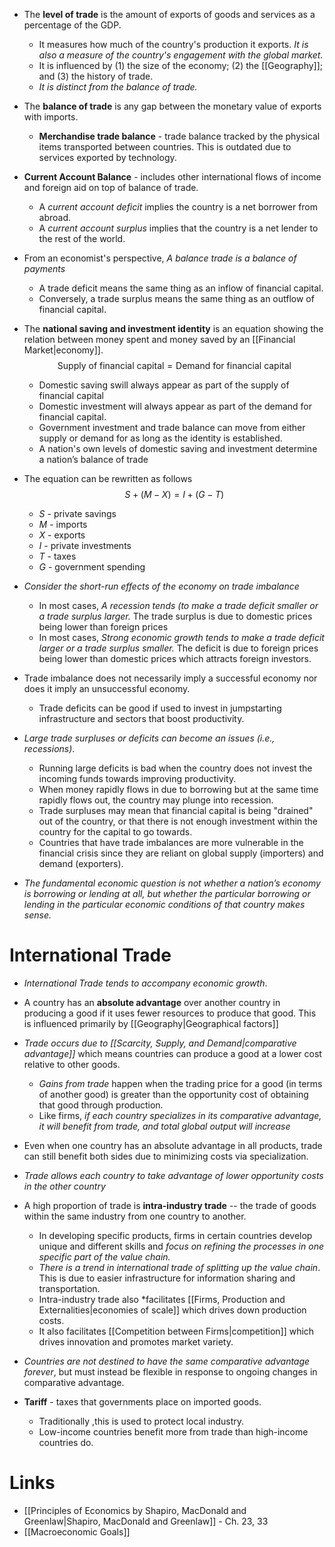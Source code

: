 * The **level of trade** is the amount of exports of goods and services as a percentage of the GDP. 
	* It measures how much of the country's production it exports. *It is also a measure of the country's engagement with the global market.*
	* It is influenced by (1) the size of the economy; (2) the [[Geography]]; and (3) the history of trade.
	* *It is distinct from the balance of trade.*

* The **balance of trade** is any gap between the monetary value of exports with imports.
	* **Merchandise trade balance** - trade balance  tracked by the physical items transported between countries. This is outdated due to services exported by technology. 
* **Current Account Balance** - includes other international flows of income and foreign aid on top of balance of trade. 
	* A *current account deficit* implies the country is a net borrower from abroad. 
	* A *current account surplus* implies that the country is a net lender to the rest of the world. 
* From an economist's perspective,  *A balance trade is a balance of payments*
	* A trade deficit means the same thing as an inflow of financial capital.
	* Conversely, a trade surplus means the same thing as an outflow of financial capital. 

* The **national saving and investment identity** is an equation showing the relation between money spent and money saved by an [[Financial Market|economy]]. 
  $$
  \text{Supply of financial capital}= \text{Demand for financial capital}
  $$

	* Domestic saving swill always appear as part of the supply of financial capital 
	* Domestic investment will always appear as part of the demand for financial capital. 
	* Government investment and trade balance can move from either supply or demand for as long as the identity is established. 
	* A nation's own levels of domestic saving and investment determine a nation’s balance of trade 

* The equation can be rewritten as follows 
  $$
  S + (M-X) = I + (G-T)
  $$
	* $S$ - private savings 
	* $M$ - imports 
	* $X$ - exports
	* $I$ - private investments 
	* $T$ - taxes 
	* $G$ - government spending

* *Consider the short-run effects of the economy on trade imbalance*
	* In most cases, *A recession tends (to make a trade deficit smaller or a trade surplus larger.* The trade surplus is due to domestic prices being lower than foreign prices  
	* In most cases, *Strong economic growth tends to make a trade deficit larger or a trade surplus smaller.* The deficit is due to foreign prices being lower than domestic prices which attracts foreign investors.

* Trade imbalance does not necessarily imply a successful economy nor does it imply an unsuccessful economy.
	* Trade deficits can be good if used to invest in jumpstarting infrastructure and sectors that boost productivity. 

* *Large trade surpluses or deficits can become an issues (i.e., recessions)*.
	* Running large deficits is bad when the country does not invest the incoming funds towards improving productivity. 
	* When money rapidly flows in due to borrowing but at the same time rapidly flows out, the country may plunge into recession. 
	* Trade surpluses may mean that financial capital is being "drained" out of the country, or that there is not enough investment within the country for the capital to go towards. 
	* Countries that have trade imbalances are more vulnerable in the financial crisis since they are reliant on global supply (importers) and demand (exporters). 

* *The fundamental economic question is not whether a nation’s economy is borrowing or lending at all, but whether the particular borrowing or lending in the particular economic conditions of that country makes sense.*

# International Trade
* *International Trade tends to accompany economic growth*. 
* A country has an **absolute advantage** over another country in producing a good if it uses fewer resources to produce that good. This is influenced primarily by [[Geography|Geographical factors]]
* *Trade occurs due to [[Scarcity, Supply, and Demand|comparative advantage]]* which means countries can produce a good at a lower cost relative to other goods.
	* *Gains from trade* happen when the trading price for a good (in terms of another good) is greater than the opportunity cost of obtaining that good through production. 
	* Like firms, *if each country specializes in its comparative advantage, it will benefit from trade, and total global output will increase*

* Even when one country has an absolute advantage in all products, trade can still benefit both sides due to minimizing costs via specialization.
* *Trade allows each country to take advantage of lower opportunity costs in the other country*

* A high proportion of trade is **intra-industry trade** -- the trade of goods within the same industry from one country to another. 
	* In developing specific products, firms in certain countries develop unique and different skills and *focus on refining the processes in one specific part of the value chain.* 
	* *There is a trend in international trade of splitting up the value chain*. This is due to easier infrastructure for information sharing and transportation.
	* Intra-industry trade also *facilitates [[Firms, Production and Externalities|economies of scale]] which drives down production costs. 
	* It also facilitates [[Competition between Firms|competition]] which drives innovation and promotes market variety.

* *Countries are not destined to have the same comparative advantage forever*, but must instead be flexible in response to ongoing changes in comparative advantage.

* **Tariff** - taxes that governments place on imported goods. 
	* Traditionally ,this is used to protect local industry.
	* Low-income countries benefit more from trade than high-income countries do.
# Links 
* [[Principles of Economics by Shapiro, MacDonald and Greenlaw|Shapiro, MacDonald and Greenlaw]] - Ch. 23, 33
* [[Macroeconomic Goals]]